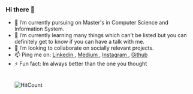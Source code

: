 ### Hi there 👋 

<!--
**Anjana97/Anjana97** is a ✨ _special_ ✨ repository because its `README.md` (this file) appears on your GitHub profile.


Here are s ome ideas to get you started: -->

- 🔭 I’m currently pursuing on Master's in Computer Science and Information System.
- 🌱 I’m currently learning many things which can't be listed but you can definitely get to know if you can have a talk with me.
- 👯 I’m looking to collaborate on socially relevant projects.
- 📫 Ping me on:   <a href= "https://www.linkedin.com/in/anjana-george-963a41186/"> Linkedin </a> ,
 <a href= "https://medium.com/@anjanamg97"> Medium </a> ,
<a href="https://www.instagram.com/__anjana_george__/?hl=en"> Instagram </a>,
<a href="https://github.com/Anjana97"> Github </a>
- ⚡ Fun fact: Im always better than the one you thought
\
\
\
![HitCount](http://hits.dwyl.com/Anjana97/Anjana97.svg)

